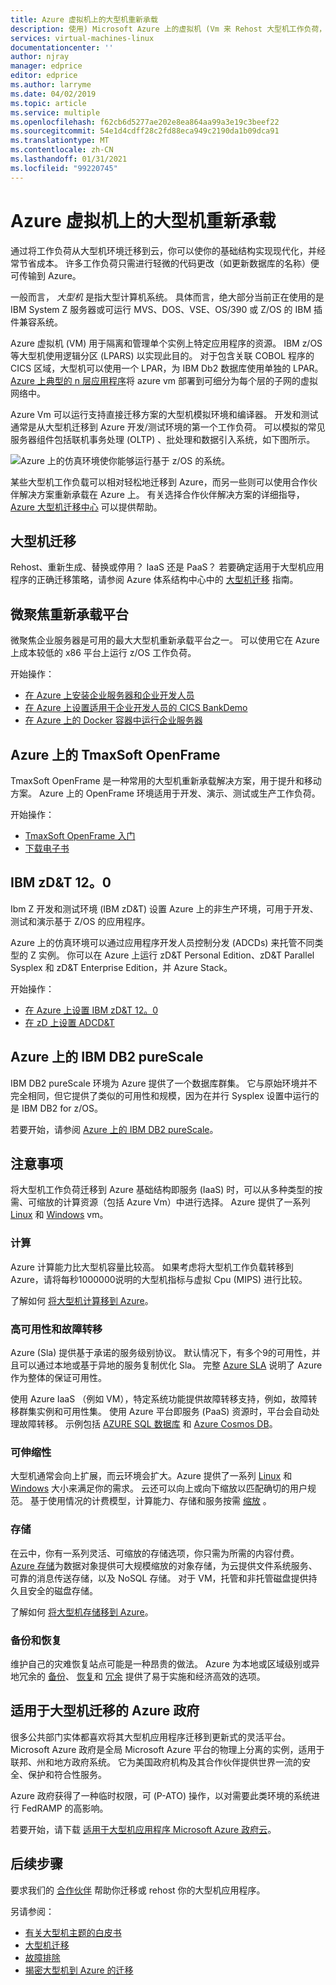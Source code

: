 ```yaml
---
title: Azure 虚拟机上的大型机重新承载
description: 使用) Microsoft Azure 上的虚拟机 (Vm 来 Rehost 大型机工作负荷，例如基于 IBM Z 的系统。
services: virtual-machines-linux
documentationcenter: ''
author: njray
manager: edprice
editor: edprice
ms.author: larryme
ms.date: 04/02/2019
ms.topic: article
ms.service: multiple
ms.openlocfilehash: f62cb6d5277ae202e8ea864aa99a3e19c3beef22
ms.sourcegitcommit: 54e1d4cdff28c2fd88eca949c2190da1b09dca91
ms.translationtype: MT
ms.contentlocale: zh-CN
ms.lasthandoff: 01/31/2021
ms.locfileid: "99220745"
---
```

# <a name="mainframe-rehosting-on-azure-virtual-machines"></a>Azure 虚拟机上的大型机重新承载

通过将工作负荷从大型机环境迁移到云，你可以使你的基础结构实现现代化，并经常节省成本。 许多工作负荷只需进行轻微的代码更改（如更新数据库的名称）便可传输到 Azure。

一般而言， *大型机* 是指大型计算机系统。 具体而言，绝大部分当前正在使用的是 IBM System Z 服务器或可运行 MVS、DOS、VSE、OS/390 或 Z/OS 的 IBM 插件兼容系统。

Azure 虚拟机 (VM) 用于隔离和管理单个实例上特定应用程序的资源。 IBM z/OS 等大型机使用逻辑分区 (LPARS) 以实现此目的。 对于包含关联 COBOL 程序的 CICS 区域，大型机可以使用一个 LPAR，为 IBM Db2 数据库使用单独的 LPAR。 [Azure 上典型的 n 层应用程序](/azure/architecture/reference-architectures/n-tier/n-tier-sql-server)将 azure vm 部署到可细分为每个层的子网的虚拟网络中。

Azure Vm 可以运行支持直接迁移方案的大型机模拟环境和编译器。 开发和测试通常是从大型机迁移到 Azure 开发/测试环境的第一个工作负荷。 可以模拟的常见服务器组件包括联机事务处理 (OLTP) 、批处理和数据引入系统，如下图所示。

![Azure 上的仿真环境使你能够运行基于 z/OS 的系统。](media/01-overview.png)

某些大型机工作负载可以相对轻松地迁移到 Azure，而另一些则可以使用合作伙伴解决方案重新承载在 Azure 上。 有关选择合作伙伴解决方案的详细指导， [Azure 大型机迁移中心](https://azure.microsoft.com/migration/mainframe/) 可以提供帮助。

## <a name="mainframe-migration"></a>大型机迁移

Rehost、重新生成、替换或停用？ IaaS 还是 PaaS？ 若要确定适用于大型机应用程序的正确迁移策略，请参阅 Azure 体系结构中心中的 [大型机迁移](/azure/architecture/cloud-adoption/infrastructure/mainframe-migration/overview)  指南。

## <a name="micro-focus-rehosting-platform"></a>微聚焦重新承载平台

微聚焦企业服务器是可用的最大大型机重新承载平台之一。 可以使用它在 Azure 上成本较低的 x86 平台上运行 z/OS 工作负荷。

开始操作：

- [在 Azure 上安装企业服务器和企业开发人员](./microfocus/set-up-micro-focus-azure.md)
- [在 Azure 上设置适用于企业开发人员的 CICS BankDemo](./microfocus/demo.md)
- [在 Azure 上的 Docker 容器中运行企业服务器](./microfocus/run-enterprise-server-container.md)


## <a name="tmaxsoft-openframe-on-azure"></a>Azure 上的 TmaxSoft OpenFrame

TmaxSoft OpenFrame 是一种常用的大型机重新承载解决方案，用于提升和移动方案。 Azure 上的 OpenFrame 环境适用于开发、演示、测试或生产工作负荷。

开始操作：

- [TmaxSoft OpenFrame 入门](./tmaxsoft/get-started.md)
- [下载电子书](https://azure.microsoft.com/resources/install-tmaxsoft-openframe-on-azure/)

## <a name="ibm-zdt-120"></a>IBM zD&T 12。0

Ibm Z 开发和测试环境 (IBM zD&T) 设置 Azure 上的非生产环境，可用于开发、测试和演示基于 Z/OS 的应用程序。

Azure 上的仿真环境可以通过应用程序开发人员控制分发 (ADCDs) 来托管不同类型的 Z 实例。 你可以在 Azure 上运行 zD&T Personal Edition、zD&T Parallel Sysplex 和 zD&T Enterprise Edition，并 Azure Stack。

开始操作：

- [在 Azure 上设置 IBM zD&T 12。0](./ibm/install-ibm-z-environment.md)
- [在 zD 上设置 ADCD&T](./ibm/demo.md)

## <a name="ibm-db2-purescale-on-azure"></a>Azure 上的 IBM DB2 pureScale

IBM DB2 pureScale 环境为 Azure 提供了一个数据库群集。 它与原始环境并不完全相同，但它提供了类似的可用性和规模，因为在并行 Sysplex 设置中运行的是 IBM DB2 for z/OS。

若要开始，请参阅 [Azure 上的 IBM DB2 pureScale](.//ibm/ibm-db2-purescale-azure.md)。

## <a name="considerations"></a>注意事项

将大型机工作负荷迁移到 Azure 基础结构即服务 (IaaS) 时，可以从多种类型的按需、可缩放的计算资源（包括 Azure Vm）中进行选择。 Azure 提供了一系列 [Linux](../../linux/overview.md) 和 [Windows](../../windows/overview.md) vm。

### <a name="compute"></a>计算

Azure 计算能力比大型机容量比较高。 如果考虑将大型机工作负载转移到 Azure，请将每秒1000000说明的大型机指标与虚拟 Cpu (MIPS) 进行比较。 

了解如何 [将大型机计算移到 Azure](./concepts/mainframe-compute-azure.md)。

### <a name="high-availability-and-failover"></a>高可用性和故障转移

Azure (Sla) 提供基于承诺的服务级别协议。 默认情况下，有多个9的可用性，并且可以通过本地或基于异地的服务复制优化 Sla。 完整 [Azure SLA](https://azure.microsoft.com/support/legal/sla/virtual-machines/) 说明了 Azure 作为整体的保证可用性。

使用 Azure IaaS （例如 VM），特定系统功能提供故障转移支持，例如，故障转移群集实例和可用性集。 使用 Azure 平台即服务 (PaaS) 资源时，平台会自动处理故障转移。 示例包括 [AZURE SQL 数据库](../../../azure-sql/database/sql-database-paas-overview.md) 和 [Azure Cosmos DB](../../../cosmos-db/introduction.md)。

### <a name="scalability"></a>可伸缩性

大型机通常会向上扩展，而云环境会扩大。Azure 提供了一系列 [Linux](../../sizes.md) 和 [Windows](../../sizes.md) 大小来满足你的需求。 云还可以向上或向下缩放以匹配确切的用户规范。 基于使用情况的计费模型，计算能力、存储和服务按需 [缩放](/azure/architecture/best-practices/auto-scaling) 。

### <a name="storage"></a>存储

在云中，你有一系列灵活、可缩放的存储选项，你只需为所需的内容付费。 [Azure 存储](../../../storage/common/storage-introduction.md)为数据对象提供可大规模缩放的对象存储，为云提供文件系统服务、可靠的消息传送存储，以及 NoSQL 存储。 对于 VM，托管和非托管磁盘提供持久且安全的磁盘存储。

了解如何 [将大型机存储移到 Azure](./concepts/mainframe-storage-azure.md)。

### <a name="backup-and-recovery"></a>备份和恢复

维护自己的灾难恢复站点可能是一种昂贵的做法。 Azure 为本地或区域级别或异地冗余的 [备份](../../../backup/backup-overview.md)、 [恢复](../../../site-recovery/site-recovery-overview.md)和 [冗余](../../../storage/common/storage-redundancy.md) 提供了易于实施和经济高效的选项。

## <a name="azure-government-for-mainframe-migrations"></a>适用于大型机迁移的 Azure 政府

很多公共部门实体都喜欢将其大型机应用程序迁移到更新式的灵活平台。 Microsoft Azure 政府是全局 Microsoft Azure 平台的物理上分离的实例，适用于联邦、州和地方政府系统。 它为美国政府机构及其合作伙伴提供世界一流的安全、保护和符合性服务。

Azure 政府获得了一种临时权限，可 (P-ATO) 操作，以对需要此类环境的系统进行 FedRAMP 的高影响。

若要开始，请下载 [适用于大型机应用程序 Microsoft Azure 政府云](https://azure.microsoft.com/resources/microsoft-azure-government-cloud-for-mainframe-applications/en-us/)。

## <a name="next-steps"></a>后续步骤

要求我们的 [合作伙伴](partner-workloads.md) 帮助你迁移或 rehost 你的大型机应用程序。 

另请参阅：

- [有关大型机主题的白皮书](mainframe-white-papers.md)
- [大型机迁移](/azure/architecture/cloud-adoption/infrastructure/mainframe-migration/overview)
- [故障排除](../../troubleshooting/index.yml)
- [揭密大型机到 Azure 的迁移](https://azure.microsoft.com/resources/demystifying-mainframe-to-azure-migration/)

<!-- INTERNAL LINKS -->
[microfocus-get-started]: /microfocus/get-started.md
[microfocus-setup]: /microfocus/set-up-micro-focus-azure.md
[microfocus-demo]: /microfocus/demo.md
[ibm-get-started]: /ibm/get-started.md
[ibm-install-z]: /ibm/install-ibm-z-environment.md
[ibm-demo]: /ibm/demo.md